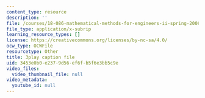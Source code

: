 ```yaml
---
content_type: resource
description: ''
file: /courses/18-086-mathematical-methods-for-engineers-ii-spring-2006/3453e0b0e2379d56ef6fb5f6e3bb5c9e_NEsObJTwDXI.srt
file_type: application/x-subrip
learning_resource_types: []
license: https://creativecommons.org/licenses/by-nc-sa/4.0/
ocw_type: OCWFile
resourcetype: Other
title: 3play caption file
uid: 3453e0b0-e237-9d56-ef6f-b5f6e3bb5c9e
video_files:
  video_thumbnail_file: null
video_metadata:
  youtube_id: null
---
```

